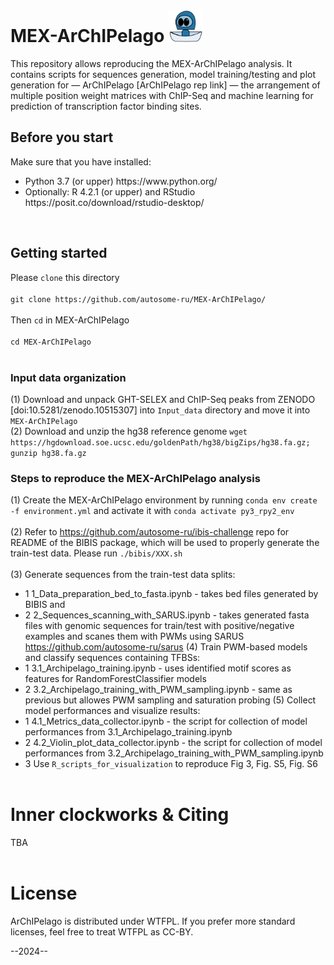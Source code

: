 # MEX-ArChIPelago <img src='./Archipelago.png' width='55'>
This repository allows reproducing the MEX-ArChIPelago analysis. It contains scripts for sequences generation, model training/testing and plot generation for — ArChIPelago [ArChIPelago rep link] — the arrangement of multiple position weight matrices with ChIP-Seq and machine learning for prediction of transcription factor binding sites.
</br>
 
## Before you start

Make sure that you have installed:
<ul>
<li>Python 3.7 (or upper) https://www.python.org/
<li>Optionally: R 4.2.1 (or upper) and RStudio https://posit.co/download/rstudio-desktop/
</ul>
</br>

## Getting started

Please ```clone``` this directory</br></br>
```git clone https://github.com/autosome-ru/MEX-ArChIPelago/```</br></br>
Then ```cd``` in MEX-ArChIPelago </br></br>
```cd MEX-ArChIPelago```</br></br>

### Input data organization
(1) Download and unpack GHT-SELEX and ChIP-Seq peaks from ZENODO [doi:10.5281/zenodo.10515307] into ```Input_data``` directory and move it into ```MEX-ArChIPelago``` </br>
(2) Download and unzip the hg38 reference genome ```wget https://hgdownload.soe.ucsc.edu/goldenPath/hg38/bigZips/hg38.fa.gz; gunzip hg38.fa.gz```</br>

### Steps to reproduce the MEX-ArChIPelago analysis
(1) Create the MEX-ArChIPelago environment by running ```conda env create -f environment.yml``` and activate it with ```conda activate py3_rpy2_env```</br></br>
(2) Refer to <https://github.com/autosome-ru/ibis-challenge> repo for README of the BIBIS package, which will be used to properly generate the train-test data. Please run ```./bibis/XXX.sh```</br></br>
(3) Generate sequences from the train-test data splits:
- 1 1_Data_preparation_bed_to_fasta.ipynb - takes bed files generated by BIBIS and 
- 2 2_Sequences_scanning_with_SARUS.ipynb - takes generated fasta files with genomic sequences for train/test with positive/negative examples and scanes them with PWMs using SARUS <https://github.com/autosome-ru/sarus>
(4) Train PWM-based models and classify sequences containing TFBSs:
- 1 3.1_Archipelago_training.ipynb - uses identified motif scores as features for RandomForestClassifier models
- 2 3.2_Archipelago_training_with_PWM_sampling.ipynb - same as previous but allowes PWM sampling and saturation probing
(5) Collect model performances and visualize results:
- 1 4.1_Metrics_data_collector.ipynb - the script for collection of model performances from 3.1_Archipelago_training.ipynb
- 2 4.2_Violin_plot_data_collector.ipynb - the script for collection of model performances from 3.2_Archipelago_training_with_PWM_sampling.ipynb
- 3 Use ```R_scripts_for_visualization``` to reproduce Fig 3, Fig. S5, Fig. S6
</br></br>

# Inner clockworks & Citing
TBA
</br></br>

# License
ArChIPelago is distributed under WTFPL. If you prefer more standard licenses, feel free to treat WTFPL as CC-BY.

--2024--
